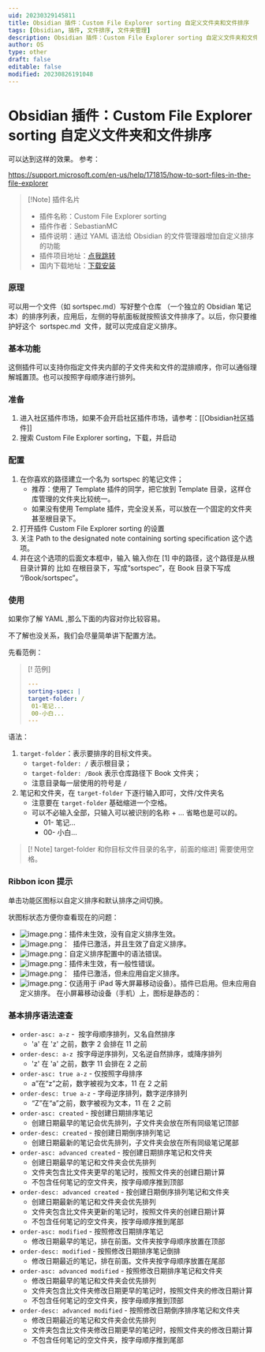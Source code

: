 ```yaml
---
uid: 20230329145811
title: Obsidian 插件：Custom File Explorer sorting 自定义文件夹和文件排序
tags: [Obsidian, 插件, 文件排序, 文件夹管理]
description: Obsidian 插件：Custom File Explorer sorting 自定义文件夹和文件排序
author: OS
type: other
draft: false
editable: false
modified: 20230826191048
---
```


# Obsidian 插件：Custom File Explorer sorting 自定义文件夹和文件排序

可以达到这样的效果。 参考：

<https://support.microsoft.com/en-us/help/171815/how-to-sort-files-in-the-file-explorer>

> [!Note] 插件名片
> - 插件名称：Custom File Explorer sorting
> - 插件作者：SebastianMC
> - 插件说明：通过 YAML 语法给 Obsidian 的文件管理器增加自定义排序的功能
> - 插件项目地址：[点我跳转](https://github.com/SebastianMC/obsidian-custom-sort)
> - 国内下载地址：[下载安装](https://pkmer.cn/products/plugin/pluginMarket/?custom-sort)

### 原理

可以用一个文件（如 sortspec.md）写好整个仓库 （一个独立的 Obsidian 笔记本）的排序列表，应用后，左侧的导航面板就按照该文件排序了。以后，你只要维护好这个  sortspec.md  文件，就可以完成自定义排序。

### 基本功能

这侧插件可以支持你指定文件夹内部的子文件夹和文件的混排顺序，你可以通俗理解城置顶。也可以按照字母顺序进行排列。

### 准备

1. 进入社区插件市场，如果不会开启社区插件市场，请参考：[[Obsidian社区插件]]
2. 搜索 Custom File Explorer sorting，下载，并启动

### 配置

1. 在你喜欢的路径建立一个名为 sortspec 的笔记文件；
    - 推荐：使用了 Template 插件的同学，把它放到 Template 目录，这样仓库管理的文件夹比较统一。
    - 如果没有使用 Template 插件，完全没关系，可以放在一个固定的文件夹甚至根目录下。
2. 打开插件 Custom File Explorer sorting 的设置
3. 关注 Path to the designated note containing sorting specification 这个选项。
4. 并在这个选项的后面文本框中，输入 输入你在 [1] 中的路径，这个路径是从根目录计算的 比如 在根目录下，写成“sortspec”，在 Book 目录下写成 “/Book/sortspec”。

### 使用

如果你了解 YAML ,那么下面的内容对你比较容易。

不了解也没关系，我们会尽量简单讲下配置方法。

先看范例：

> [! 范例]
>
> ```YAML
> ---
> sorting-spec: |
> target-folder: /
>  01-笔记...
>  00-小白...
> ---
> ```

语法：

1. `target-folder`：表示要排序的目标文件夹。
    - `target-folder: /` 表示根目录；
    - `target-folder: /Book` 表示仓库路径下 Book 文件夹；
    - 注意目录每一层使用的符号是 `/`
2. 笔记和文件夹，在 `target-folder` 下逐行输入即可，文件/文件夹名
    - 注意要在 `target-folder` 基础缩进一个空格。
    - 可以不必输入全部，只输入可以被识别的名称 + ... 省略也是可以的。
        - 01- 笔记...
        - 00- 小白...

> [! Note]
> target-folder 和你目标文件目录的名字，前面的缩进] 需要使用空格。

### Ribbon icon 提示

单击功能区图标以自定义排序和默认排序之间切换。

状图标状态方便你查看现在的问题：

- ![image.png](https://cdn.pkmer.cn/images/20230507123118.png!pkmer)：插件未生效，没有自定义排序生效。
- ![image.png](https://cdn.pkmer.cn/images/28da170461b48881ceb144ff0e9e1981_MD5.png!pkmer)：  插件已激活，并且生效了自定义排序。
- ![image.png](https://cdn.pkmer.cn/images/e0cb82c19128ed14fa03e2bcccb39865_MD5.png!pkmer)：自定义排序配置中的语法错误。
- ![image.png](https://cdn.pkmer.cn/images/20230507123133.png!pkmer)：插件未生效，有一般性错误。
- ![image.png](https://cdn.pkmer.cn/images/20230507123153.png!pkmer)：  插件已激活，但未应用自定义排序。
- ![image.png](https://cdn.pkmer.cn/images/20230507123206.png!pkmer)：仅适用于 iPad 等大屏幕移动设备）。插件已启用。但未应用自定义排序。
    在小屏幕移动设备（手机）上，图标是静态的：

### 基本排序语法速查

- `order-asc: a-z` -  按字母顺序排列，又名自然排序
    - 'a' 在 'z' 之前，数字 2 会排在 11 之前
- `order-desc: a-z`  按字母逆序排列，又名逆自然排序，或降序排列
    - 'z' 在 'a' 之前，数字 11 会排在 2 之前
- `order-asc: true a-z` - 仅按照字母排序
    - a”在“z”之前，数字被视为文本，11 在 2 之前
- `order-desc: true a-z` - 字母逆序排列，数字逆序排列
    - “Z”在“a”之前，数字被视为文本，11 在 2 之前
- `order-asc: created` - 按创建日期排序笔记
    - 创建日期最早的笔记会优先排列，子文件夹会放在所有同级笔记顶部
- `order-desc: created` - 按创建日期倒序排列笔记
    - 创建日期最新的笔记会优先排列，子文件夹会放在所有同级笔记尾部
- `order-asc: advanced created` - 按创建日期排序笔记和文件夹
    - 创建日期最早的笔记和文件夹会优先排列
    - 文件夹包含比文件夹更早的笔记时，按照文件夹的创建日期计算
    - 不包含任何笔记的空文件夹，按字母顺序推到顶部
- `order-desc: advanced created` - 按创建日期倒序排列笔记和文件夹
    - 创建日期最新的笔记和文件夹会优先排列
    - 文件夹包含比文件夹更新的笔记时，按照文件夹的创建日期计算
    - 不包含任何笔记的空文件夹，按字母顺序推到尾部
- `order-asc: modified` - 按照修改日期排序笔记
    - 修改日期最早的笔记，排在前面。文件夹按字母顺序放置在顶部
- `order-desc: modified` - 按照修改日期排序笔记倒排
    - 修改日期最近的笔记，排在前面。文件夹按字母顺序放置在尾部
- `order-asc: advanced modified` - 按照修改日期排序笔记和文件夹
    - 修改日期最早的笔记和文件夹会优先排列
    - 文件夹包含比文件夹修改日期更早的笔记时，按照文件夹的修改日期计算
    - 不包含任何笔记的空文件夹，按字母顺序推到顶部
- `order-desc: advanced modified` - 按照修改日期倒序排序笔记和文件夹
    - 修改日期最近的笔记和文件夹会优先排列
    - 文件夹包含比文件夹修改日期更早的笔记时，按照文件夹的修改日期计算
    - 不包含任何笔记的空文件夹，按字母顺序推到尾部
